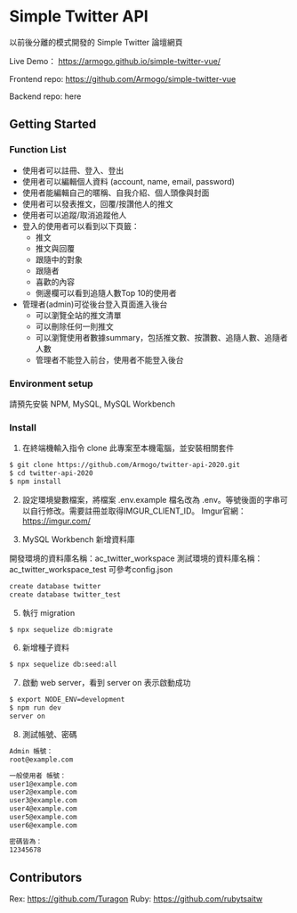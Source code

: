 # Simple Twitter API

以前後分離的模式開發的 Simple Twitter 論壇網頁

Live Demo： https://armogo.github.io/simple-twitter-vue/

Frontend repo: 
https://github.com/Armogo/simple-twitter-vue

Backend repo: here

## Getting Started

### Function List

- 使用者可以註冊、登入、登出
- 使用者可以編輯個人資料 (account, name, email, password)
- 使用者能編輯自己的暱稱、自我介紹、個人頭像與封面
- 使用者可以發表推文，回覆/按讚他人的推文
- 使用者可以追蹤/取消追蹤他人
- 登入的使用者可以看到以下頁籤：
  - 推文
  - 推文與回覆
  - 跟隨中的對象
  - 跟隨者
  - 喜歡的內容
  - 側邊欄可以看到追隨人數Top 10的使用者
- 管理者(admin)可從後台登入頁面進入後台
  - 可以瀏覽全站的推文清單
  - 可以刪除任何一則推文
  - 可以瀏覽使用者數據summary，包括推文數、按讚數、追隨人數、追隨者人數
  - 管理者不能登入前台，使用者不能登入後台


### Environment setup

請預先安裝 NPM, MySQL, MySQL Workbench

### Install

1. 在終端機輸入指令 clone 此專案至本機電腦，並安裝相關套件

```bash
$ git clone https://github.com/Armogo/twitter-api-2020.git
$ cd twitter-api-2020
$ npm install
```

2. 設定環境變數檔案，將檔案 .env.example 檔名改為 .env。等號後面的字串可以自行修改。需要註冊並取得IMGUR_CLIENT_ID。
Imgur官網：https://imgur.com/

3. MySQL Workbench 新增資料庫

開發環境的資料庫名稱：ac_twitter_workspace
測試環境的資料庫名稱：ac_twitter_workspace_test
可參考config.json

```bash
create database twitter
create database twitter_test
```

5. 執行 migration

```bash
$ npx sequelize db:migrate

```

6. 新增種子資料

```bash
$ npx sequelize db:seed:all
```

7. 啟動 web server，看到 server on 表示啟動成功

```bash
$ export NODE_ENV=development
$ npm run dev
server on
```

8. 測試帳號、密碼

```bash
Admin 帳號：
root@example.com

一般使用者 帳號：
user1@example.com
user2@example.com
user3@example.com
user4@example.com
user5@example.com
user6@example.com

密碼皆為：
12345678
```

## Contributors

Rex: https://github.com/Turagon
Ruby: https://github.com/rubytsaitw